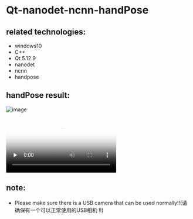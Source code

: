 # Qt-nanodet-ncnn-handPose
## related technologies:
* windows10
* C++
* Qt 5.12.9
* nanodet
* ncnn
* handpose

## handPose result:
 ![image](https://github.com/superbayes/Qt-nanodet-ncnn-handPose/blob/main/image/handPose_result.gif)
 
<video id="video" controls="" preload="none" poster="封面">
      <source id="mp4" src="https://github.com/superbayes/Qt-nanodet-ncnn-handPose/blob/main/image/handPose_result.mp4" type="video/mp4">
</video>

## note:
* Please make sure there is a USB camera that can be used normally!!(请确保有一个可以正常使用的USB相机 !!)
